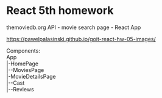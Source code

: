 # React 5th homework

themoviedb.org API - movie search page - React App

https://pawelpalasinski.github.io/goit-react-hw-05-images/

Components: <br/>
App <br/>
|-HomePage <br/>
|--MoviesPage <br/>
|-MovieDetailsPage <br/>
|--Cast <br/>
|--Reviews


